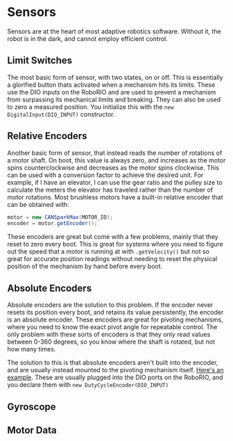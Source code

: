 # Sensors
Sensors are at the heart of most adaptive robotics software. Without it, the robot is in the dark, and cannot employ efficient control.

## Limit Switches
The most basic form of sensor, with two states, on or off. This is essentially a glorified button thats activated when a mechanism hits its limits. These use the DIO inputs on the RoboRIO and are used to prevent a mechanism from surpassing its mechanical limits and breaking. They can also be used to zero a measured position. You initialize this with the `new DigitalInput(DIO_INPUT)` constructor.


## Relative Encoders
Another basic form of sensor, that instead reads the number of rotations of a motor shaft. On boot, this value is always zero, and increases as the motor spins counterclockwise and decreases as the motor spins clockwise. This can be used with a conversion factor to achieve the desired unit. For example, if I have an elevator, I can use the gear ratio and the pulley size to calculate the meters the elevator has traveled rather than the number of motor rotations. Most brushless motors have a built-in relative encoder that can be obtained with:

```java
motor = new CANSparkMax(MOTOR_ID);
encoder = motor.getEncoder();
```

These encoders are great but come with a few problems, mainly that they reset to zero every boot. This is great for systems where you need to figure out the speed that a motor is running at with `.getVelocity()` but not so great for accurate position readings without needing to reset the physical position of the mechanism by hand before every boot.

## Absolute Encoders
Absolute encoders are the solution to this problem. If the encoder never resets its position every boot, and retains its value persistently, the encoder is an absolute encoder. These encoders are great for pivoting mechanisms, where you need to know the exact pivot angle for repeatable control. The only problem with these sorts of encoders is that they only read values between 0-360 degrees, so you know where the shaft is rotated, but not how many times.

The solution to this is that absolute encoders aren't built into the encoder, and are usually instead mounted to the pivoting mechanism itself. [Here's an example](https://www.revrobotics.com/rev-11-1271/). These are usually plugged into the DIO ports on the RoboRIO, and you declare them with `new DutyCycleEncoder(DIO_INPUT)`

## Gyroscope

## Motor Data